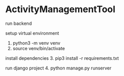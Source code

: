 # ActivityManagementTool

run backend 

setup virtual environment
1. python3 -m venv venv
2. source venv/bin/activate

install dependencies
3. pip3 install -r requirements.txt

run django project
4. python manage.py runserver


